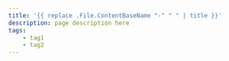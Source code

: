 ```yaml
---
title: '{{ replace .File.ContentBaseName "-" " " | title }}'
description: page description here
tags:
    - tag1
    - tag2
---
```

